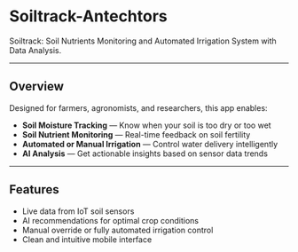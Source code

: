 # Soiltrack-Antechtors

Soiltrack: Soil Nutrients Monitoring and Automated Irrigation System with Data Analysis.

---

## Overview

Designed for farmers, agronomists, and researchers, this app enables:

- **Soil Moisture Tracking** — Know when your soil is too dry or too wet
- **Soil Nutrient Monitoring** — Real-time feedback on soil fertility
- **Automated or Manual Irrigation** — Control water delivery intelligently
- **AI Analysis** — Get actionable insights based on sensor data trends

---

## Features

- Live data from IoT soil sensors
- AI recommendations for optimal crop conditions
- Manual override or fully automated irrigation control
- Clean and intuitive mobile interface
